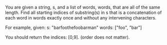 
You are given a string, s, and a list of words, words, that are all of the same length. Find all starting indices of substring(s) in s that is a concatenation of each word in words exactly once and without any intervening characters.



For example, given:
s: "barfoothefoobarman"
words: ["foo", "bar"]



You should return the indices: [0,9].
(order does not matter).

